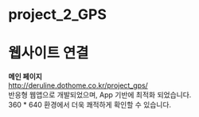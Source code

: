 # project_2_GPS

# 웹사이트 연결

**메인 페이지**
  <br/> http://deruline.dothome.co.kr/project_gps/
  <br/> 반응형 웹앱으로 개발되었으며, App 기반에 최적화 되었습니다.
  <br/> 360 * 640 환경에서 더욱 쾌적하게 확인할 수 있습니다.
